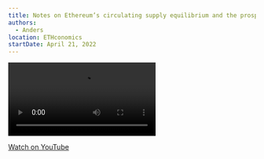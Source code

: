 ```yaml
---
title: Notes on Ethereum’s circulating supply equilibrium and the prospect of perpetual deflation via minimum viable issuance under proof of stake
authors:
  - Anders
location: ETHconomics
startDate: April 21, 2022
---
```


<video src="https://youtu.be/LtEMabS0Oas"></video>

[Watch on YouTube](https://youtu.be/LtEMabS0Oas)
